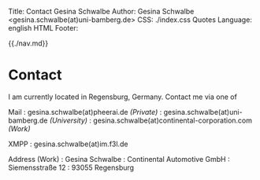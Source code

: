 Title: Contact Gesina Schwalbe
Author: Gesina Schwalbe <gesina.schwalbe(at)uni-bamberg.de>
CSS: ./index.css
Quotes Language: english
HTML Footer: </div>

{{./nav.md}}

# Contact

I am currently located in Regensburg, Germany.
Contact me via one of

Mail
:	gesina.schwalbe(at)pheerai.de *(Private)*
:	gesina.schwalbe(at)uni-bamberg.de *(University)*
:   gesina.schwalbe(at)continental-corporation.com *(Work)*

XMPP
:	gesina.schwalbe(at)im.f3l.de

Address (Work)
:	Gesina Schwalbe
:	Continental Automotive GmbH
:	Siemensstraße 12
:	93055 Regensburg
